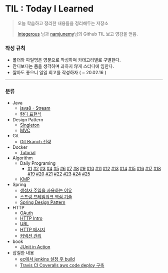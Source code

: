 # TIL : Today I Learned
> 오늘 학습하고 정리한 내용들을 정리해두는 저장소
>
> [Integerous](https://github.com/Integerous/TIL) 님과 [namjunemy](https://github.com/namjunemy/TIL)님의 Github TIL 보고 영감을 얻음.



### 작성 규칙

- 폴더와 파일명은 영문으로 작성하며 카테고리별로 구별한다.
- 잔디보다는 몸을 생각하며 과하지 않게 스터디에 임한다.
- 짧아도 좋으니 일일 회고를 작성하자 ( ~ 20.02.16 )

---

### 분류

- Java
  - [java8 - Stream](./Java/java8%20-%20Stream.md)
  - [람다 표현식](./Java/람다%20표현식.md)
- Design Pattern
  - [Singleton](./Design%20Pattern/싱글톤%20패턴.md)
  - [MVC](./Design%20Pattern/MVC.md)
- Git
  - [Git Branch 전략](./Git/Git%20Branch%20전략.md)
- Docker
  - [Tutorial](./Docker/Docker%20Tutorial.md)
- Algorithm
  - Daily Programing
    - [#1](./Algorithm/DailyProgramming/매일%20프로그래밍%20%231.md) [#2](./Algorithm/DailyProgramming/매일%20프로그래밍%20%232.md) [#3](./Algorithm/DailyProgramming/매일%20프로그래밍%20%233.md) [#4](./Algorithm/DailyProgramming/매일%20프로그래밍%20%234.md) [#5](./Algorithm/DailyProgramming/매일%20프로그래밍%20%235.md) [#6](./Algorithm/DailyProgramming/매일%20프로그래밍%20%236.md) [#7](./Algorithm/DailyProgramming/매일%20프로그래밍%20%237.md) [#8](./Algorithm/DailyProgramming/매일%20프로그래밍%20%238.md) [#9](./Algorithm/DailyProgramming/매일%20프로그래밍%20%239.md) [#10](./Algorithm/DailyProgramming/매일%20프로그래밍%20%2310.md) [#11](./Algorithm/DailyProgramming/매일%20프로그래밍%20%2311.md) [#12](./Algorithm/DailyProgramming/매일%20프로그래밍%20%2312.md) [#13](./Algorithm/DailyProgramming/매일%20프로그래밍%20%2313.md) [#14](./Algorithm/DailyProgramming/매일%20프로그래밍%20%2314.md) [#15](./Algorithm/DailyProgramming/매일%20프로그래밍%20%2315.md) [#16](./Algorithm/DailyProgramming/매일%20프로그래밍%20%2316.md) [#17](./Algorithm/DailyProgramming/매일%20프로그래밍%20%2317.md) [#18](./Algorithm/DailyProgramming/매일%20프로그래밍%20%2318.md) [#19](./Algorithm/DailyProgramming/매일%20프로그래밍%20%2319.md) [#20](./Algorithm/DailyProgramming/매일%20프로그래밍%20%2320.md) [#21](./Algorithm/DailyProgramming/매일%20프로그래밍%20%2321.md) [#22](./Algorithm/DailyProgramming/매일%20프로그래밍%20%2322.md) [#23](./Algorithm/DailyProgramming/매일%20프로그래밍%20%2323.md) [#24](./Algorithm/DailyProgramming/매일%20프로그래밍%20%2324.md) [#25](./Algorithm/DailyProgramming/매일%20프로그래밍%20%2325.md) 
  - [KMP](./Algorithm/KMP.md)
- Spring
  - [생성자 주입을 사용하는 이유](./Spring/생성자%20주입을%20사용하는%20이유.md)
  - [스프링 프레임워크 핵심 기술](./Spring/스프링%20프레임워크%20핵심%20기술.md)
  - [Spring Design Pattern](./Spring/Spring%20Design%20Pattern.md)
- HTTP
  - [OAuth](./HTTP/OAuth2.0.md)
  - [HTTP Intro](./HTTP/HTTP_Intro.md)
  - [URL](./HTTP/URL.md)
  - [HTTP 메시지](./HTTP/HTTP%20메시지.md)
  - [커넥션 관리](./HTTP/커넥션%20관리.md)
- book
  - [JUnit in Action](./book/JUnit_in_Action.md)
- 삽질한 내용
  - [ec에서 jenkins 설정 후 build](Jenkins와%20Docker%20삽질기%20(으쌰%20프로젝트).md)
  - [Travis CI  Coveralls  aws code deploy 구축](./삽질/Travis%20CI%20%20Coveralls%20%20aws%20code%20deploy%20구축.md)

